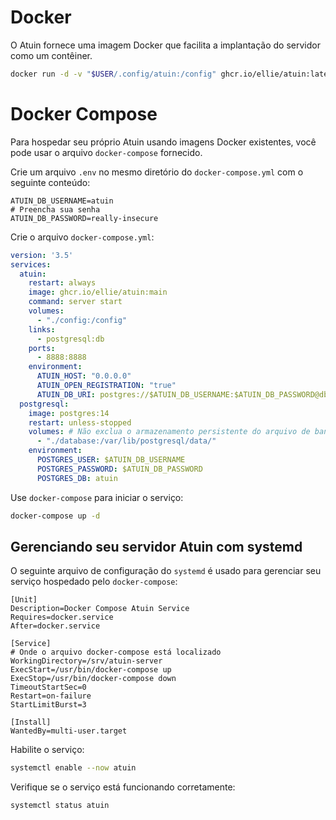 # Docker

O Atuin fornece uma imagem Docker que facilita a implantação do servidor como um contêiner.

```sh
docker run -d -v "$USER/.config/atuin:/config" ghcr.io/ellie/atuin:latest server start
```

# Docker Compose

Para hospedar seu próprio Atuin usando imagens Docker existentes, você pode usar o arquivo `docker-compose` fornecido.

Crie um arquivo `.env` no mesmo diretório do `docker-compose.yml` com o seguinte conteúdo:

```
ATUIN_DB_USERNAME=atuin
# Preencha sua senha
ATUIN_DB_PASSWORD=really-insecure
```

Crie o arquivo `docker-compose.yml`:

```yaml
version: '3.5'
services:
  atuin:
    restart: always
    image: ghcr.io/ellie/atuin:main
    command: server start
    volumes:
      - "./config:/config"
    links:
      - postgresql:db
    ports:
      - 8888:8888
    environment:
      ATUIN_HOST: "0.0.0.0"
      ATUIN_OPEN_REGISTRATION: "true"
      ATUIN_DB_URI: postgres://$ATUIN_DB_USERNAME:$ATUIN_DB_PASSWORD@db/atuin
  postgresql:
    image: postgres:14
    restart: unless-stopped
    volumes: # Não exclua o armazenamento persistente do arquivo de banco de dados de índice!
      - "./database:/var/lib/postgresql/data/"
    environment:
      POSTGRES_USER: $ATUIN_DB_USERNAME
      POSTGRES_PASSWORD: $ATUIN_DB_PASSWORD
      POSTGRES_DB: atuin
```

Use `docker-compose` para iniciar o serviço:

```sh
docker-compose up -d
```

## Gerenciando seu servidor Atuin com systemd

O seguinte arquivo de configuração do `systemd` é usado para gerenciar seu serviço hospedado pelo `docker-compose`:

```
[Unit]
Description=Docker Compose Atuin Service
Requires=docker.service
After=docker.service

[Service]
# Onde o arquivo docker-compose está localizado
WorkingDirectory=/srv/atuin-server
ExecStart=/usr/bin/docker-compose up
ExecStop=/usr/bin/docker-compose down
TimeoutStartSec=0
Restart=on-failure
StartLimitBurst=3

[Install]
WantedBy=multi-user.target
```

Habilite o serviço:

```sh
systemctl enable --now atuin
```

Verifique se o serviço está funcionando corretamente:

```sh
systemctl status atuin
```
